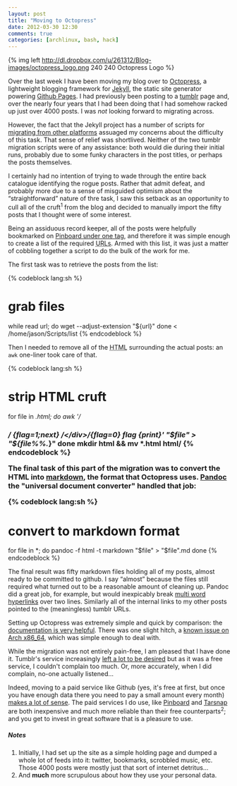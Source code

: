 ```yaml
---
layout: post
title: "Moving to Octopress"
date: 2012-03-30 12:30
comments: true
categories: [archlinux, bash, hack]
---
```

{% img left http://dl.dropbox.com/u/261312/Blog-images/octopress_logo.png 240 240 Octopress Logo %}

Over the last week I have been moving my blog over to [Octopress](http://octopress.org/),
a lightweight blogging framework for [Jekyll](https://github.com/mojombo/jekyll),
the static site generator powering [Github Pages](http://pages.github.com/). I had previously
been posting to a [tumblr](https://www.tumblr.com/) page and, over the nearly four years that
I had been doing that I had somehow racked up just over 4000 posts. I was *not*
looking forward to migrating across.

However, the fact that the Jekyll project has a number of scripts for 
[migrating from other platforms](https://github.com/mojombo/jekyll/wiki/blog-migrations)
assuaged my concerns about the difficulty of this task. That sense of relief was shortlived.
Neither of the two tumblr migration scripts were of any assistance: both would die during their
initial runs, probably due to some funky characters in the post titles, or perhaps the posts themselves.

I certainly had no intention of trying to wade through the entire back catalogue identifying the
rogue posts. Rather that admit defeat, and probably more due to a sense of misguided optimism about the 
“straightforward” nature of thre task, I saw this setback as an opportunity to cull all of the
cruft<sup>1</sup> from the blog and decided to manually import the fifty posts that I thought were of
some interest.

Being an assiduous record keeper, all of the posts were helpfully bookmarked on 
[Pinboard under one tag](https://pinboard.in/u:jasonwryan/t:jwr/), and therefore it was
simple enough to create a list of the required <acronym title="Unique Resource Locator">URLs</acronym>.
Armed with this list, it was just a matter of cobbling together a script to do the bulk of
the work for me.

The first task was to retrieve the posts from the list:

{% codeblock lang:sh %}
# grab files
while read url; do 
    wget --adjust-extension "${url}"
done < /home/jason/Scripts/list 
{% endcodeblock %}

Then I needed to remove all of the <acronym title="HyperText Markup Language">HTML</acronym>
surrounding the actual posts: an `awk` one-liner took care of that.

{% codeblock lang:sh %}
# strip HTML cruft
for file in *.html; do
  awk '/<h3>/ {flag=1;next} /<\/div>/{flag=0} flag {print}' "$file" > "${file%%.*}"
done
mkdir html && mv *.html html/
{% endcodeblock %}

The final task of this part of the migration was to convert the HTML into
[markdown](http://daringfireball.net/projects/markdown/), 
the format that Octopress uses. [Pandoc](http://johnmacfarlane.net/pandoc/)
the "universal document converter" handled that job:

{% codeblock lang:sh %}
# convert to markdown format
for file in *; do 
    pandoc -f html -t markdown "$file" > "$file".md
done
{% endcodeblock %}

The final result was fifty markdown files holding all of my posts, almost ready to
be committed to github. I say “almost” because the files still required what turned out to 
be a reasonable amount of cleaning up. Pandoc did a great job, for example, but would 
inexpicably break [multi word
hyperlinks](http://www.notareallink.com) over two lines. Similarly all of the internal
links to my other posts pointed to the (meaningless) tumblr URLs.

Setting up Octopress was extremely simple and quick by comparison: the
[documentation is very helpful](http://octopress.org/docs/). There was one slight 
hitch, a [known issue on Arch x86\_64](https://github.com/tmm1/pygments.rb/issues/10),
which was simple enough to deal with.

While the migration was not entirely pain-free, I am pleased that I have done it. Tumblr's service
increasingly [left a lot to be desired](https://twitter.com/#!/jasonwryan/statuses/176543962276954112)
but as it was a free service, I couldn't complain too much. Or, more accurately, when I did complain, 
no-one actually listened…

Indeed, moving to a paid service like Github
(yes, it's free at first, but once you have enough data there you need to pay a small amount
every month) [makes a lot of sense](http://blog.pinboard.in/2011/12/don_t_be_a_free_user/).
The paid services I do use, like [Pinboard](http://pinboard.in/) and 
[Tarsnap](http://www.tarsnap.com/) are both inexpensive and much more 
reliable than their free counterparts<sup>2</sup>; and you get to invest in great
software that is a pleasure to use.

##### Notes
1. Initially, I had set up the site as a simple holding page and dumped a whole lot
of feeds into it: twitter, bookmarks, scrobbled music, etc. Those 4000 posts were
mostly just that sort of internet detritus…
2. And **much** more scrupulous about how they use your personal data.

